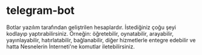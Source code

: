 # telegram-bot
Botlar yazılım tarafından geliştrilen hesaplardır. İstediğiniz çoğu şeyi kodlayıp yaptırabilirsiniz. 
Örneğin: öğretebilir, oynatabilir, arayabilir, yayınlayabilir, hatırlatabilir, bağlanabilir, diğer hizmetlerle entegre edebilir ve hatta Nesnelerin İnterneti'ne komutlar iletebilirsiniz.
